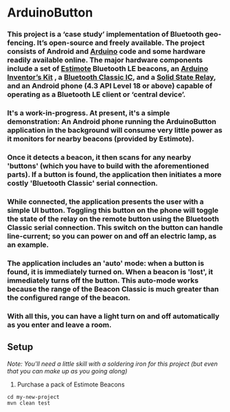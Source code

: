# ArduinoButton

### This project is a ‘case study’ implementation of Bluetooth geo-fencing.  It’s open-source and freely available.  The project consists of Android and [Arduino](http://en.wikipedia.org/wiki/Arduino) code and some hardware readily available online.  The major hardware components include a set of [Estimote](http://estimote.com/) Bluetooth LE beacons, an [Arduino Inventor’s Kit](https://www.sparkfun.com/products/12060) , a [Bluetooth Classic IC](https://www.sparkfun.com/products/12576), and a [Solid State Relay](https://www.sparkfun.com/products/10684), and an Android phone (4.3 API Level 18 or above) capable of operating as a Bluetooth LE client or ‘central device’.

### It's a work-in-progress.  At present, it's a simple demonstration:  An Android phone running the ArduinoButton application in the background will consume very little power as it monitors for nearby beacons (provided by Estimote).
### Once it detects a beacon, it then scans for any nearby 'buttons' (which you have to build with the aforementioned parts).  If a button is found, the application then initiates a more costly 'Bluetooth Classic' serial connection.  
### While connected, the application presents the user with a simple UI button.  Toggling this button on the phone will toggle the state of the relay on the remote button using the Bluetooth Classic serial connection.  This switch on the button can handle line-current; so you can power on and off an electric lamp, as an example.
### The application includes an 'auto' mode:  when a button is found, it is immediately turned on.  When a beacon is 'lost', it immediately turns off the button.  This auto-mode works because the range of the Beacon Classic is much greater than the configured range of the beacon.

### With all this, you can have a light turn on and off automatically as you enter and leave a room.



## Setup

*Note: You'll need a little skill with a soldering iron for this project (but even that you can make up as you going along)*

1. Purchase a pack of Estimote Beacons





```
cd my-new-project
mvn clean test
```

